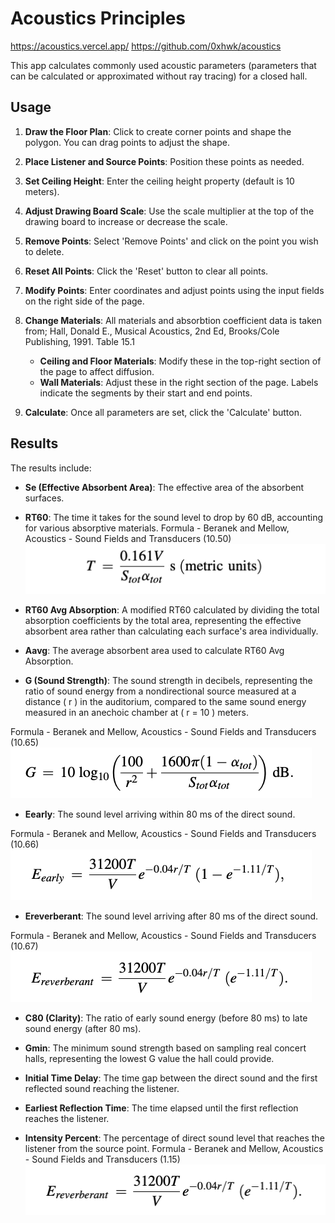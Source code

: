 # Acoustics Principles

https://acoustics.vercel.app/
https://github.com/0xhwk/acoustics

This app calculates commonly used acoustic parameters (parameters that can be calculated or approximated without ray tracing) for a closed hall.

## Usage

1. **Draw the Floor Plan**: Click to create corner points and shape the polygon. You can drag points to adjust the shape.

2. **Place Listener and Source Points**: Position these points as needed.

3. **Set Ceiling Height**: Enter the ceiling height property (default is 10 meters).

4. **Adjust Drawing Board Scale**: Use the scale multiplier at the top of the drawing board to increase or decrease the scale.

5. **Remove Points**: Select 'Remove Points' and click on the point you wish to delete.

6. **Reset All Points**: Click the 'Reset' button to clear all points.

7. **Modify Points**: Enter coordinates and adjust points using the input fields on the right side of the page.

8. **Change Materials**:
   All materials and absorbtion coefficient data is taken from;
   Hall, Donald E., Musical Acoustics, 2nd Ed, Brooks/Cole Publishing, 1991. Table 15.1

   - **Ceiling and Floor Materials**: Modify these in the top-right section of the page to affect diffusion.
   - **Wall Materials**: Adjust these in the right section of the page. Labels indicate the segments by their start and end points.

9. **Calculate**: Once all parameters are set, click the 'Calculate' button.

## Results

The results include:

- **Se (Effective Absorbent Area)**: The effective area of the absorbent surfaces.

- **RT60**: The time it takes for the sound level to drop by 60 dB, accounting for various absorptive materials.
  Formula - Beranek and Mellow, Acoustics - Sound Fields and Transducers (10.50)
  ![Local Image](/src/formulaAssets/rt60Sabine.png)

- **RT60 Avg Absorption**: A modified RT60 calculated by dividing the total absorption coefficients by the total area, representing the effective absorbent area rather than calculating each surface's area individually.

- **Aavg**: The average absorbent area used to calculate RT60 Avg Absorption.

- **G (Sound Strength)**: The sound strength in decibels, representing the ratio of sound energy from a nondirectional source measured at a distance \( r \) in the auditorium, compared to the same sound energy measured in an anechoic chamber at \( r = 10 \) meters.

Formula - Beranek and Mellow, Acoustics - Sound Fields and Transducers (10.65)
![Local Image](/src/formulaAssets/soundStrength.png)

- **Eearly**: The sound level arriving within 80 ms of the direct sound.

Formula - Beranek and Mellow, Acoustics - Sound Fields and Transducers (10.66)
![Local Image](/src/formulaAssets/Eearly.png)

- **Ereverberant**: The sound level arriving after 80 ms of the direct sound.

Formula - Beranek and Mellow, Acoustics - Sound Fields and Transducers (10.67)
![Local Image](/src/formulaAssets/Ereverberant.png)

- **C80 (Clarity)**: The ratio of early sound energy (before 80 ms) to late sound energy (after 80 ms).

- **Gmin**: The minimum sound strength based on sampling real concert halls, representing the lowest G value the hall could provide.

- **Initial Time Delay**: The time gap between the direct sound and the first reflected sound reaching the listener.

- **Earliest Reflection Time**: The time elapsed until the first reflection reaches the listener.

- **Intensity Percent**: The percentage of direct sound level that reaches the listener from the source point.
  Formula - Beranek and Mellow, Acoustics - Sound Fields and Transducers (1.15)
  ![Local Image](/src/formulaAssets/Ereverberant.png)
